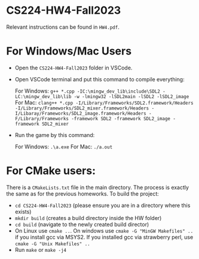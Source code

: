 # CS224-HW4-Fall2023
Relevant instructions can be found in `HW4.pdf`.

# For Windows/Mac Users
- Open the `CS224-HW4-Fall2023` folder in VSCode.
- Open VSCode terminal and put this command to compile everything:

	For Windows: `g++ *.cpp -IC:\mingw_dev_lib\include\SDL2 -LC:\mingw_dev_lib\lib -w -lmingw32 -lSDL2main -lSDL2 -lSDL2_image`
	For Mac: `clang++ *.cpp -I/Library/Frameworks/SDL2.framework/Headers -I/Library/Frameworks/SDL2_mixer.framework/Headers -I/Libaray/Frameworks/SDL2_image.framework/Headers -F/Library/Frameworks -framework SDL2 -framework SDL2_image -framework SDL2_mixer`

- Run the game by this command:

	For Windows: `.\a.exe`
	For Mac: `./a.out`

# For CMake users:
There is a `CMakeLists.txt` file in the main directory. The process is exactly the same as for the previous homeworks. To build the project:
- `cd CS224-HW4-Fall2023` (please ensure you are in a directory where this exists)
- `mkdir build` (creates a build directory inside the HW folder)
- `cd build` (navigate to the newly created build director)
- On Linux use `cmake ..`. On windows use `cmake -G "MinGW Makefiles" ..` if you install gcc via MSYS2. If you installed gcc via strawberry perl, use `cmake -G "Unix Makefiles" ..`
- Run `make` or `make -j4`
